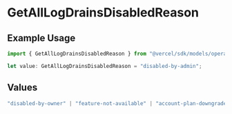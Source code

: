 # GetAllLogDrainsDisabledReason

## Example Usage

```typescript
import { GetAllLogDrainsDisabledReason } from "@vercel/sdk/models/operations/getalllogdrains.js";

let value: GetAllLogDrainsDisabledReason = "disabled-by-admin";
```

## Values

```typescript
"disabled-by-owner" | "feature-not-available" | "account-plan-downgrade" | "disabled-by-admin"
```